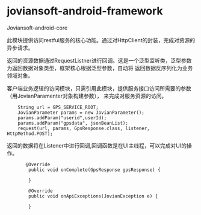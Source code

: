 joviansoft-android-framework
============================

Joviansoft-android-core

此模块提供访问restful服务的核心功能。通过对HttpClient的封装，完成对资源的异步请求。

返回的资源数据通过RequestListner进行回调。这是一个泛型监听类，泛型参数为返回数据对象类型，框架核心根据泛型参数，自动将
返回数据反序列化为业务领域对象。


客户端业务逻辑的访问模块，只需引用此模块，提供服务接口访问所需要的参数（用JovianParamenter对象构建参数），
来完成对服务资源的访问。


        String url = GPS_SERVICE_ROOT;
        JovianParameter params = new JovianParameter();
        params.addParam("userid",userId);
        params.addParam("gpsdata", jsonBeanList);
        request(url, params, GpsResponse.class, listener, HttpMethod.POST);

  返回的数据将在Listener中进行回调,回调函数是在UI主线程，可以完成对UI的操作。
  
           @Override
            public void onComplete(GpsResponse gpsResponse) {
               
            }

            @Override
            public void onApiExceptions(JovianException e) {
               
            }
